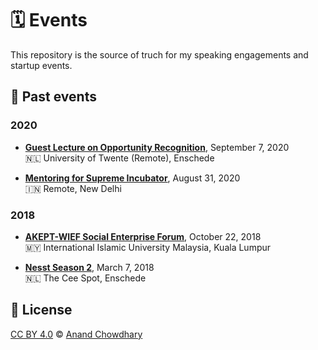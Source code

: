 # 🗓 Events

This repository is the source of truch for my speaking engagements and startup events.

<!--events-->

## 📜 Past events

### 2020

- [**Guest Lecture on Opportunity Recognition**](./events/2020/ut-opportunity-recognition.md), September 7, 2020  
  🇳🇱 University of Twente (Remote), Enschede

- [**Mentoring for Supreme Incubator**](./events/2020/supreme-incubator.md), August 31, 2020  
  🇮🇳 Remote, New Delhi

### 2018

- [**AKEPT-WIEF Social Enterprise Forum**](./events/2018/wief-2018.md), October 22, 2018  
  🇲🇾 International Islamic University Malaysia, Kuala Lumpur

- [**Nesst Season 2**](./events/2018/nesst-season-2.md), March 7, 2018  
  🇳🇱 The Cee Spot, Enschede
<!--/events-->

## 📄 License

[CC BY 4.0](./LICENSE) © [Anand Chowdhary](https://anandchowdhary.com)
